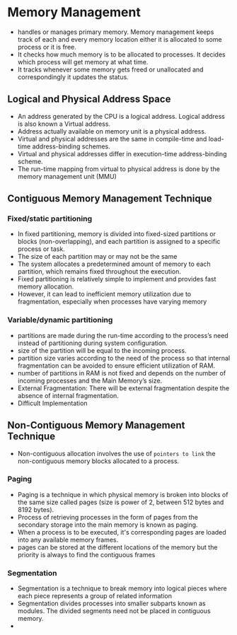 # Memory Management
- handles or manages primary memory. Memory management keeps track of each and every memory location either it is allocated to some process or it is free. 
- It checks how much memory is to be allocated to processes. It decides which process will get memory at what time. 
- It tracks whenever some memory gets freed or unallocated and correspondingly it updates the status.

## Logical and Physical Address Space
- An address generated by the CPU is a logical address. Logical address is also known a Virtual address.
- Address actually available on memory unit is a physical address. 
- Virtual and physical addresses are the same in compile-time and load-time address-binding schemes. 
- Virtual and physical addresses differ in execution-time address-binding scheme.
- The run-time mapping from virtual to physical address is done by the memory management unit (MMU)

## Contiguous Memory Management Technique
### Fixed/static partitioning 
- In fixed partitioning, memory is divided into fixed-sized partitions or blocks (non-overlapping), and each partition is assigned to a specific process or task.
- The size of each partition may or may not be the same
- The system allocates a predetermined amount of memory to each partition, which remains fixed throughout the execution.
- Fixed partitioning is relatively simple to implement and provides fast memory allocation. 
- However, it can lead to inefficient memory utilization due to fragmentation, especially when processes have varying memory

### Variable/dynamic partitioning 
- partitions are made during the run-time according to the process’s need instead of partitioning during system configuration.
- size of the partition will be equal to the incoming process.
- partition size varies according to the need of the process so that internal fragmentation can be avoided to ensure efficient utilization of RAM.
- number of partitions in RAM is not fixed and depends on the number of incoming processes and the Main Memory’s size.
- External Fragmentation: There will be external fragmentation despite the absence of internal fragmentation.
- Difficult Implementation

## Non-Contiguous Memory Management Technique
- Non-contiguous allocation involves the use of ```pointers to link``` the non-contiguous memory blocks allocated to a process. 
### Paging
- Paging is a technique in which physical memory is broken into blocks of the same size called pages (size is power of 2, between 512 bytes and 8192 bytes).
- Process of retrieving processes in the form of pages from the secondary storage into the main memory is known as paging.
- When a process is to be executed, it's corresponding pages are loaded into any available memory frames.
- pages can be stored at the different locations of the memory but the priority is always to find the contiguous frames

### Segmentation
- Segmentation is a technique to break memory into logical pieces where each piece represents a group of related information
- Segmentation divides processes into smaller subparts known as modules. The divided segments need not be placed in contiguous memory.
- 
